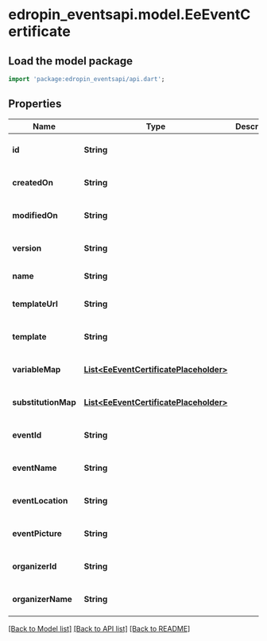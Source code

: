 # edropin_eventsapi.model.EeEventCertificate

## Load the model package
```dart
import 'package:edropin_eventsapi/api.dart';
```

## Properties
Name | Type | Description | Notes
------------ | ------------- | ------------- | -------------
**id** | **String** |  | [optional] [default to null]
**createdOn** | **String** |  | [optional] [default to null]
**modifiedOn** | **String** |  | [optional] [default to null]
**version** | **String** |  | [optional] [default to null]
**name** | **String** |  | [default to null]
**templateUrl** | **String** |  | [optional] [default to null]
**template** | **String** |  | [optional] [default to null]
**variableMap** | [**List&lt;EeEventCertificatePlaceholder&gt;**](EeEventCertificatePlaceholder.md) |  | [optional] [default to []]
**substitutionMap** | [**List&lt;EeEventCertificatePlaceholder&gt;**](EeEventCertificatePlaceholder.md) |  | [optional] [default to []]
**eventId** | **String** |  | [optional] [default to null]
**eventName** | **String** |  | [optional] [default to null]
**eventLocation** | **String** |  | [optional] [default to null]
**eventPicture** | **String** |  | [optional] [default to null]
**organizerId** | **String** |  | [optional] [default to null]
**organizerName** | **String** |  | [optional] [default to null]

[[Back to Model list]](../README.md#documentation-for-models) [[Back to API list]](../README.md#documentation-for-api-endpoints) [[Back to README]](../README.md)


